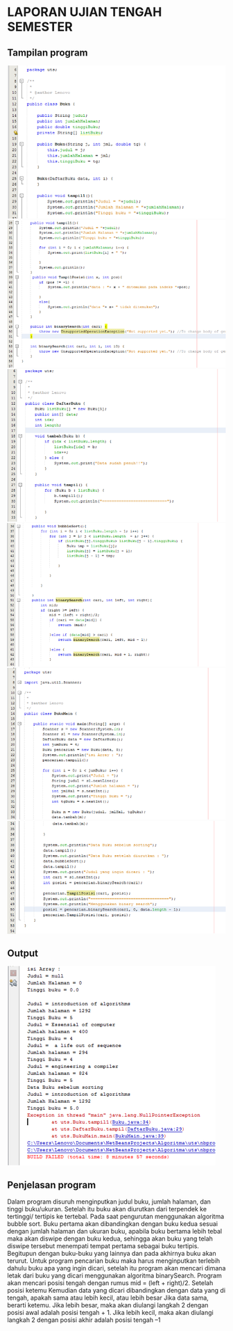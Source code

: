 # LAPORAN UJIAN TENGAH SEMESTER

## Tampilan program
<img src='buku1.png'>
<img src='buku2.png'>
<img src='buku3.png'>
<img src='buku4.png'>
<img src='main1.png'>
<img src='main2.png'>

## Output
<img src='output.png'>

## Penjelasan program
Dalam program disuruh menginputkan judul buku, jumlah halaman, dan tinggi buku/ukuran. Setelah itu buku akan diurutkan dari terpendek ke tertinggi/ tertipis ke tertebal. Pada saat pengurutan menggunakan algoritma bubble sort. Buku pertama akan dibandingkan dengan buku kedua sesuai dengan jumlah halaman dan ukuran buku, apabila buku bertama lebih tebal maka akan diswipe dengan buku kedua, sehingga akan buku yang telah diswipe tersebut menempati tempat pertama sebagai buku tertipis. Begitupun dengan buku-buku yang lainnya dan pada akhirnya buku akan terurut. Untuk program pencarian buku maka harus menginputkan terlebih dahulu buku apa yang ingin dicari, setelah itu program akan mencari dimana letak dari buku yang dicari menggunakan algoritma binarySearch. Program akan mencari posisi tengah dengan rumus mid = (left + right)/2. Setelah posisi ketemu Kemudian data yang dicari dibandingkan dengan data yang di tengah, apakah sama atau lebih kecil, atau lebih besar Jika data sama, berarti ketemu. Jika lebih besar, maka akan diulangi langkah 2 dengan posisi awal adalah posisi tengah + 1. Jika lebih kecil, maka akan diulangi langkah 2 dengan posisi akhir adalah posisi tengah –1


